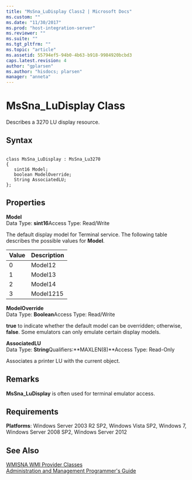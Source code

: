 ```yaml
---
title: "MsSna_LuDisplay Class2 | Microsoft Docs"
ms.custom: ""
ms.date: "11/30/2017"
ms.prod: "host-integration-server"
ms.reviewer: ""
ms.suite: ""
ms.tgt_pltfrm: ""
ms.topic: "article"
ms.assetid: 55794ef5-94b0-4b63-b918-9984920bcbd3
caps.latest.revision: 4
author: "gplarsen"
ms.author: "hisdocs; plarsen"
manager: "anneta"
---
```

# MsSna_LuDisplay Class
Describes a 3270 LU display resource.  
  
## Syntax  
  
```  
  
class MsSna_LuDisplay : MsSna_Lu3270  
{  
   sint16 Model;  
   boolean ModelOverride;  
   String AssociatedLU;  
};  
```  
  
## Properties  
 **Model**  
 Data Type: **sint16**Access Type: Read/Write  
  
 The default display model for Terminal service. The following table describes the possible values for **Model**.  
  
|Value|Description|  
|-----------|-----------------|  
|0|Model12|  
|1|Model13|  
|2|Model14|  
|3|Model1215|  
  
 **ModelOverride**  
 Data Type: **Boolean**Access Type: Read/Write  
  
 **true** to indicate whether the default model can be overridden; otherwise, **false**. Some emulators can only emulate certain display models.  
  
 **AssociatedLU**  
 Data Type: **String**Qualifiers:**MAXLEN(8)**Access Type: Read-Only  
  
 Associates a printer LU with the current object.  
  
## Remarks  
 **MsSna_LuDisplay** is often used for terminal emulator access.  
  
## Requirements  
 **Platforms**: Windows Server 2003 R2 SP2, Windows Vista SP2, Windows 7, Windows Server 2008 SP2, Windows Server 2012  
  
## See Also  
 [WMISNA WMI Provider Classes](../core/wmisna-wmi-provider-classes2.md)   
 [Administration and Management Programmer's Guide](./administration-and-management-programmer-s-guide2.md)